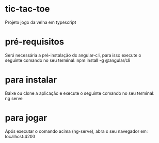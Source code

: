 # tic-tac-toe
Projeto jogo da velha em typescript

# pré-requisitos
Será necessária a pré-instalação do angular-cli, para isso execute o seguinte comando no seu terminal:
  npm install -g @angular/cli 

# para instalar
Baixe ou clone a aplicação e execute o seguinte comando no seu terminal:
 ng serve
 
 # para jogar
 Após executar o comando acima (ng-serve), abra o seu navegador em:
  localhost:4200
